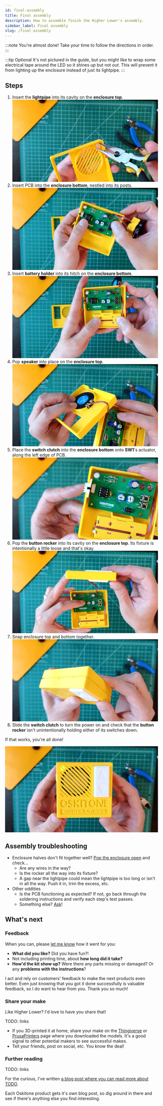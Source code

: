 ```yaml
---
id: final-assembly
title: Final assembly
description: How to assemble finish the Higher Lower's assembly.
sidebar_label: Final assembly
slug: /final-assembly
---
```


:::note
You're almost done! Take your time to follow the directions in order.
:::

:::tip Optional
It's not pictured in the guide, but you might like to wrap some electrical tape around the LED so it shines _up_ but not _out_. This will prevent it from lighting up the enclosure instead of just its lightpipe.
:::

## Steps

1. Insert the **lightpipe** into its cavity on the **enclosure top**.
   [![enclosure top insert lightpipe](/img/enclosure_top_insert_lightpipe-007.jpg)](/img/enclosure_top_insert_lightpipe-007.jpg)
2. Insert PCB into the **enclosure bottom**, nestled into its posts.
   [![enclosure top insert pcb](/img/enclosure_top_insert_pcb-005.jpg)](/img/enclosure_top_insert_pcb-005.jpg)
3. Insert **battery holder** into its hitch on the **enclosure bottom**.
   [![enclosure bottom battery holder](/img/enclosure_bottom_battery_holder-027.jpg)](/img/enclosure_bottom_battery_holder-027.jpg)
4. Pop **speaker** into place on the **enclosure top**.
   [![enclosure top speaker](/img/enclosure_top_speaker-026.jpg)](/img/enclosure_top_speaker-026.jpg)
5. Place the **switch clutch** into the **enclosure bottom** onto **SW1**'s actuator, along the left edge of PCB.
   [![enclosure bottom switch clutch](/img/enclosure_bottom_switch_clutch-025.jpg)](/img/enclosure_bottom_switch_clutch-025.jpg)
6. Pop the **button rocker** into its cavity on the **enclosure top**. Its fixture is intentionally a little loose and that's okay.
   [![enclosure top rocker](/img/enclosure_top_rocker-005.jpg)](/img/enclosure_top_rocker-005.jpg)
7. Snap enclosure top and bottom together.
   [![enclosure_snap_shut](/img/enclosure_snap_shut-1-022-60.gif)](/img/enclosure_snap_shut-1-022-60.gif)
8. Slide the **switch clutch** to turn the power on and check that the **button rocker** isn't unintentionally holding either of its switches down.

If that works, you're all done!

[![Higher Lower, final product](/img/final_product_1-004.jpg)](/img/final_product_1-004.jpg)

## Assembly troubleshooting

- Enclosure halves don't fit together well? [Pop the enclosure open](opening-the-enclosure.md) and check...
  - Are any wires in the way?
  - Is the rocker all the way into its fixture?
  - A gap near the lightpipe could mean the lightpipe is too long or isn't in all the way. Push it in, trim the excess, etc.
- Other oddities
  - Is the PCB functioning as expected? If not, go back through the soldering instructions and verify each step's test passes.
  - Something else? [Ask](https://www.oskitone.com/contact)!

## What's next

### Feedback

When you can, please [let me know](https://www.oskitone.com/contact) how it went for you:

- **What did you like?** Did you have fun?!
- Not including printing time, about **how long did it take?**
- **How'd the kit show up?** Were there any parts missing or damaged? Or any **problems with the instructions**?

I act and rely on customers' feedback to make the next products even better. Even just knowing that you got it done successfully is valuable feedback, so I do want to hear from you. Thank you so much!

### Share your make

Like Higher Lower? I'd love to have you share that!

TODO: links

- If you 3D-printed it at home, share your make on the [Thingiverse](TODO) or [PrusaPrinters](TODO) page where you downloaded the models. It's a good signal to other potential makers to see successful makes.
- Tell your friends, post on social, etc. You know the deal!

### Further reading

TODO: links

For the curious, I've written [a blog post where you can read more about TODO](TODO).

Each Oskitone product gets it's own blog post, so dig around in there and see if there's anything else you find interesting.
